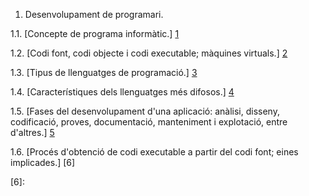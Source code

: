 1. Desenvolupament de programari.

1.1. [Concepte de programa informàtic.] [1]

1.2. [Codi font, codi objecte i codi executable; màquines virtuals.] [2]

1.3. [Tipus de llenguatges de programació.] [3]

1.4. [Característiques dels llenguatges més difosos.] [4]

1.5. [Fases del desenvolupament d'una aplicació: anàlisi, disseny, codificació, proves, documentació, manteniment i explotació, entre d'altres.] [5]

1.6. [Procés d'obtenció de codi executable a partir del codi font; eines implicades.] [6]

[1]: https://github.com/Ezero04/M05UF1/blob/master/programa_informatic.md
[2]: https://github.com/Ezero04/M05UF1/blob/master/codi_font.md
[3]: https://github.com/Ezero04/M05UF1/blob/master/tipus.md
[4]: https://github.com/Ezero04/M05UF1/blob/master/paradigmes.md
[5]: https://github.com/Ezero04/M05UF1/edit/master/difosos.md
[6]: 
